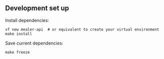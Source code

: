 ## Development set up

Install dependencies:

```shell
vf new mealer-api  # or equivalent to create your virtual environment
make install
```

Save current dependencies:

```shell
make freeze
```
